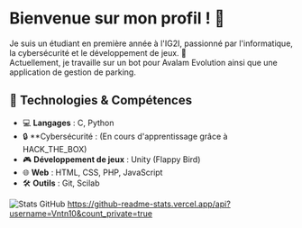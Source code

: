 # Bienvenue sur mon profil ! 👋

Je suis un étudiant en première année à l'IG2I, passionné par l'informatique, la cybersécurité et le développement de jeux. 🚀  
Actuellement, je travaille sur un bot pour Avalam Evolution ainsi que une application de gestion de parking.

## 🔧 Technologies & Compétences  

- 💻 **Langages** : C, Python
- 🔒 **Cybersécurité : (En cours d'apprentissage grâce à HACK_THE_BOX)
- 🎮 **Développement de jeux** : Unity (Flappy Bird)  
- 🌐 **Web** : HTML, CSS, PHP, JavaScript  
- 🛠️ **Outils** : Git, Scilab  

![Stats GitHub](https://github-readme-stats.vercel.app/api?username=Vntn10&show_icons=true&theme=dark)
https://github-readme-stats.vercel.app/api?username=Vntn10&count_private=true



<!---
Vntn10/Vntn10 is a ✨ special ✨ repository because its `README.md` (this file) appears on your GitHub profile.
You can click the Preview link to take a look at your changes.

Compteur de vues sur le profil :
<!---![Profil Views](https://komarev.com/ghpvc/?username=Vntn10&color=blue)

--->
